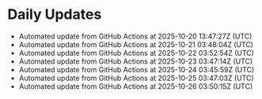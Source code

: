 # Daily Updates

- Automated update from GitHub Actions at 2025-10-20 13:47:27Z (UTC)
- Automated update from GitHub Actions at 2025-10-21 03:48:04Z (UTC)
- Automated update from GitHub Actions at 2025-10-22 03:52:54Z (UTC)
- Automated update from GitHub Actions at 2025-10-23 03:47:14Z (UTC)
- Automated update from GitHub Actions at 2025-10-24 03:45:59Z (UTC)
- Automated update from GitHub Actions at 2025-10-25 03:47:03Z (UTC)
- Automated update from GitHub Actions at 2025-10-26 03:50:15Z (UTC)
